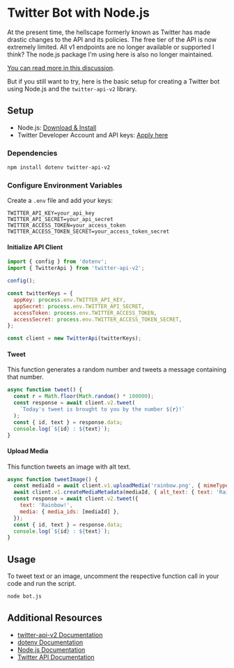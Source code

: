 # Twitter Bot with Node.js

At the present time, the hellscape formerly known as Twitter has made drastic changes to the API and its policies. The free tier of the API is now extremely limited. All v1 endpoints are no longer available or supported I think? The node.js package I'm using here is also no longer maintained.

[You can read more in this discussion](https://github.com/PLhery/node-twitter-api-v2/discussions/459).

But if you still want to try, here is the basic setup for creating a Twitter bot using Node.js and the `twitter-api-v2` library.

## Setup

- Node.js: [Download & Install](https://nodejs.org/)
- Twitter Developer Account and API keys: [Apply here](https://developer.twitter.com/)

### Dependencies

```bash
npm install dotenv twitter-api-v2
```

### Configure Environment Variables

Create a `.env` file and add your keys:

```env
TWITTER_API_KEY=your_api_key
TWITTER_API_SECRET=your_api_secret
TWITTER_ACCESS_TOKEN=your_access_token
TWITTER_ACCESS_TOKEN_SECRET=your_access_token_secret
```

#### Initialize API Client

```javascript
import { config } from 'dotenv';
import { TwitterApi } from 'twitter-api-v2';

config();

const twitterKeys = {
  appKey: process.env.TWITTER_API_KEY,
  appSecret: process.env.TWITTER_API_SECRET,
  accessToken: process.env.TWITTER_ACCESS_TOKEN,
  accessSecret: process.env.TWITTER_ACCESS_TOKEN_SECRET,
};

const client = new TwitterApi(twitterKeys);
```

#### Tweet

This function generates a random number and tweets a message containing that number.

```javascript
async function tweet() {
  const r = Math.floor(Math.random() * 100000);
  const response = await client.v2.tweet(
    `Today's tweet is brought to you by the number ${r}!`
  );
  const { id, text } = response.data;
  console.log(`${id} : ${text}`);
}
```

#### Upload Media

This function tweets an image with alt text.

```javascript
async function tweetImage() {
  const mediaId = await client.v1.uploadMedia('rainbow.png', { mimeType: 'image/png' });
  await client.v1.createMediaMetadata(mediaId, { alt_text: { text: 'Rainbow!' } });
  const response = await client.v2.tweet({
    text: 'Rainbow!',
    media: { media_ids: [mediaId] },
  });
  const { id, text } = response.data;
  console.log(`${id} : ${text}`);
}
```

## Usage

To tweet text or an image, uncomment the respective function call in your code and run the script.

```bash
node bot.js
```

## Additional Resources

- [twitter-api-v2 Documentation](https://github.com/PLhery/node-twitter-api-v2)
- [dotenv Documentation](https://github.com/motdotla/dotenv)
- [Node.js Documentation](https://nodejs.org/docs/)
- [Twitter API Documentation](https://developer.twitter.com/en/docs)
